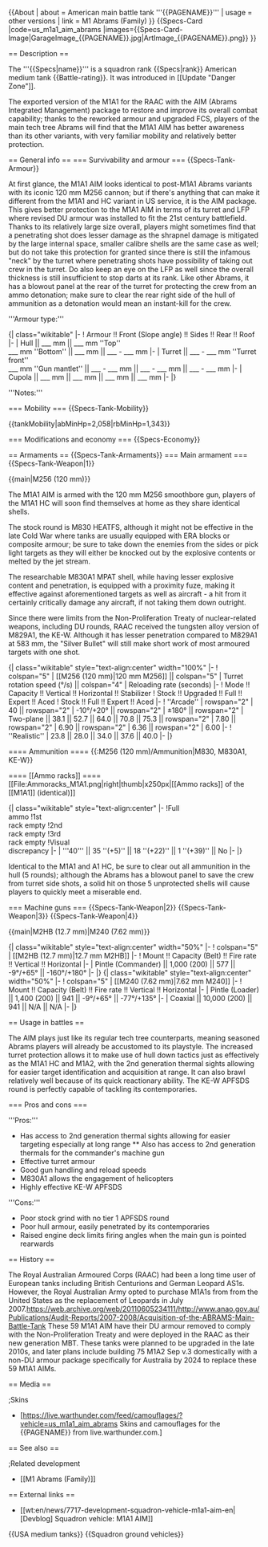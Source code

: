 {{About
| about = American main battle tank '''{{PAGENAME}}'''
| usage = other versions
| link = M1 Abrams (Family)
}}
{{Specs-Card
|code=us_m1a1_aim_abrams
|images={{Specs-Card-Image|GarageImage_{{PAGENAME}}.jpg|ArtImage_{{PAGENAME}}.png}}
}}

== Description ==
<!-- ''In the description, the first part should be about the history of the creation and combat usage of the vehicle, as well as its key features. In the second part, tell the reader about the ground vehicle in the game. Insert a screenshot of the vehicle, so that if the novice player does not remember the vehicle by name, he will immediately understand what kind of vehicle the article is talking about.'' -->
The '''{{Specs|name}}''' is a squadron rank {{Specs|rank}} American medium tank {{Battle-rating}}. It was introduced in [[Update "Danger Zone"]].

The exported version of the M1A1 for the RAAC with the AIM (Abrams Integrated Management) package to restore and improve its overall combat capability; thanks to the reworked armour and upgraded FCS, players of the main tech tree Abrams will find that the M1A1 AIM has better awareness than its other variants, with very familiar mobility and relatively better protection.

== General info ==
=== Survivability and armour ===
{{Specs-Tank-Armour}}
<!-- ''Describe armour protection. Note the most well protected and key weak areas. Appreciate the layout of modules as well as the number and location of crew members. Is the level of armour protection sufficient, is the placement of modules helpful for survival in combat? If necessary use a visual template to indicate the most secure and weak zones of the armour.'' -->
At first glance, the M1A1 AIM looks identical to post-M1A1 Abrams variants with its iconic 120 mm M256 cannon; but if there's anything that can make it different from the M1A1 and HC variant in US service, it is the AIM package. This gives better protection to the M1A1 AIM in terms of its turret and LFP where revised DU armour was installed to fit the 21st century battlefield. Thanks to its relatively large size overall, players might sometimes find that a penetrating shot does lesser damage as the shrapnel damage is mitigated by the large internal space, smaller calibre shells are the same case as well; but do not take this protection for granted since there is still the infamous "neck" by the turret where penetrating shots have possibility of taking out crew in the turret. Do also keep an eye on the LFP as well since the overall thickness is still insufficient to stop darts at its rank. Like other Abrams, it has a blowout panel at the rear of the turret for protecting the crew from an ammo detonation; make sure to clear the rear right side of the hull of ammunition as a detonation would mean an instant-kill for the crew.

'''Armour type:''' <!-- The types of armour present on the vehicle and their general locations -->
<!-- Example: * Rolled homogeneous armour (Front, Side, Rear, Hull roof)
* Cast homogeneous armour (Turret, Transmission area) -->

{| class="wikitable"
|-
! Armour !! Front (Slope angle) !! Sides !! Rear !! Roof
|-
| Hull || ___ mm || ___ mm ''Top'' <br> ___ mm ''Bottom'' || ___ mm || ___ - ___ mm
|-
| Turret || ___ - ___ mm ''Turret front'' <br> ___ mm ''Gun mantlet'' || ___ - ___ mm || ___ - ___ mm || ___ - ___ mm
|-
| Cupola || ___ mm || ___ mm || ___ mm || ___ mm
|-
|}

'''Notes:''' <!-- Any additional notes which the user needs to be aware of -->
<!-- Example: * Suspension wheels are 20 mm thick, tracks are 30 mm thick, and torsion bars are 60 mm thick. -->

=== Mobility ===
{{Specs-Tank-Mobility}}
<!-- ''Write about the mobility of the ground vehicle. Estimate the specific power and manoeuvrability, as well as the maximum speed forwards and backwards.'' -->

{{tankMobility|abMinHp=2,058|rbMinHp=1,343}}

=== Modifications and economy ===
{{Specs-Economy}}

== Armaments ==
{{Specs-Tank-Armaments}}
=== Main armament ===
{{Specs-Tank-Weapon|1}}
<!-- ''Give the reader information about the characteristics of the main gun. Assess its effectiveness in a battle based on the reloading speed, ballistics and the power of shells. Do not forget about the flexibility of the fire, that is how quickly the cannon can be aimed at the target, open fire on it and aim at another enemy. Add a link to the main article on the gun: <code><nowiki>{{main|Name of the weapon}}</nowiki></code>. Describe in general terms the ammunition available for the main gun. Give advice on how to use them and how to fill the ammunition storage.'' -->
{{main|M256 (120 mm)}}

The M1A1 AIM is armed with the 120 mm M256 smoothbore gun, players of the M1A1 HC will soon find themselves at home as they share identical shells.

The stock round is M830 HEATFS, although it might not be effective in the late Cold War where tanks are usually equipped with ERA blocks or composite armour; be sure to take down the enemies from the sides or pick light targets as they will either be knocked out by the explosive contents or melted by the jet stream.

The researchable M830A1 MPAT shell, while having lesser explosive content and penetration, is equipped with a proximity fuze, making it effective against aforementioned targets as well as aircraft - a hit from it certainly critically damage any aircraft, if not taking them down outright.

Since there were limits from the Non-Proliferation Treaty of nuclear-related weapons, including DU rounds, RAAC received the tungsten alloy version of M829A1, the KE-W. Although it has lesser penetration compared to M829A1 at 583 mm, the "Silver Bullet" will still make short work of most armoured targets with one shot.

{| class="wikitable" style="text-align:center" width="100%"
|-
! colspan="5" | [[M256 (120 mm)|120 mm M256]] || colspan="5" | Turret rotation speed (°/s) || colspan="4" | Reloading rate (seconds)
|-
! Mode !! Capacity !! Vertical !! Horizontal !! Stabilizer
! Stock !! Upgraded !! Full !! Expert !! Aced
! Stock !! Full !! Expert !! Aced
|-
! ''Arcade''
| rowspan="2" | 40 || rowspan="2" | -10°/+20° || rowspan="2" | ±180° || rowspan="2" | Two-plane || 38.1 || 52.7 || 64.0 || 70.8 || 75.3 || rowspan="2" | 7.80 || rowspan="2" | 6.90 || rowspan="2" | 6.36 || rowspan="2" | 6.00
|-
! ''Realistic''
| 23.8 || 28.0 || 34.0 || 37.6 || 40.0
|-
|}

==== Ammunition ====
{{:M256 (120 mm)/Ammunition|M830, M830A1, KE-W}}

==== [[Ammo racks]] ====
[[File:Ammoracks_M1A1.png|right|thumb|x250px|[[Ammo racks]] of the [[M1A1]] (identical)]]
<!-- '''Last updated:''' -->
{| class="wikitable" style="text-align:center"
|-
!Full<br>ammo
!1st<br>rack empty
!2nd<br>rack empty
!3rd<br>rack empty
!Visual<br>discrepancy
|-
| '''40''' || 35&nbsp;''(+5)'' || 18&nbsp;''(+22)'' || 1&nbsp;''(+39)'' || No
|-
|}

Identical to the M1A1 and A1 HC, be sure to clear out all ammunition in the hull (5 rounds); although the Abrams has a blowout panel to save the crew from turret side shots, a solid hit on those 5 unprotected shells will cause players to quickly meet a miserable end.

=== Machine guns ===
{{Specs-Tank-Weapon|2}}
{{Specs-Tank-Weapon|3}}
{{Specs-Tank-Weapon|4}}
<!-- ''Offensive and anti-aircraft machine guns not only allow you to fight some aircraft but also are effective against lightly armoured vehicles. Evaluate machine guns and give recommendations on its use.'' -->
{{main|M2HB (12.7 mm)|M240 (7.62 mm)}}

{| class="wikitable" style="text-align:center" width="50%"
|-
! colspan="5" | [[M2HB (12.7 mm)|12.7 mm M2HB]]
|-
! Mount !! Capacity (Belt) !! Fire rate !! Vertical !! Horizontal
|-
| Pintle (Commander) || 1,000 (200) || 577 || -9°/+65° || -160°/+180°
|-
|}
{| class="wikitable" style="text-align:center" width="50%"
|-
! colspan="5" | [[M240 (7.62 mm)|7.62 mm M240]]
|-
! Mount !! Capacity (Belt) !! Fire rate !! Vertical !! Horizontal
|-
| Pintle (Loader) || 1,400 (200) || 941 || -9°/+65° || -77°/+135°
|-
| Coaxial || 10,000 (200) || 941 || N/A || N/A
|-
|}

== Usage in battles ==
<!-- ''Describe the tactics of playing in the vehicle, the features of using vehicles in the team and advice on tactics. Refrain from creating a "guide" - do not impose a single point of view but instead give the reader food for thought. Describe the most dangerous enemies and give recommendations on fighting them. If necessary, note the specifics of the game in different modes (AB, RB, SB).'' -->
The AIM plays just like its regular tech tree counterparts, meaning seasoned Abrams players will already be accustomed to its playstyle. The increased turret protection allows it to make use of hull down tactics just as effectively as the M1A1 HC and M1A2, with the 2nd generation thermal sights allowing for easier target identification and acquisition at range. It can also brawl relatively well because of its quick reactionary ability. The KE-W APFSDS round is perfectly capable of tackling its contemporaries.

=== Pros and cons ===
<!-- ''Summarise and briefly evaluate the vehicle in terms of its characteristics and combat effectiveness. Mark its pros and cons in a bulleted list. Try not to use more than 6 points for each of the characteristics. Avoid using categorical definitions such as "bad", "good" and the like - use substitutions with softer forms such as "inadequate" and "effective".'' -->

'''Pros:'''

* Has access to 2nd generation thermal sights allowing for easier targeting especially at long range
** Also has access to 2nd generation thermals for the commander's machine gun
* Effective turret armour
* Good gun handling and reload speeds
* M830A1 allows the engagement of helicopters
* Highly effective KE-W APFSDS

'''Cons:'''

* Poor stock grind with no tier 1 APFSDS round
* Poor hull armour, easily penetrated by its contemporaries
* Raised engine deck limits firing angles when the main gun is pointed rearwards

== History ==
<!-- ''Describe the history of the creation and combat usage of the vehicle in more detail than in the introduction. If the historical reference turns out to be too long, take it to a separate article, taking a link to the article about the vehicle and adding a block "/History" (example: <nowiki>https://wiki.warthunder.com/(Vehicle-name)/History</nowiki>) and add a link to it here using the <code>main</code> template. Be sure to reference text and sources by using <code><nowiki><ref></ref></nowiki></code>, as well as adding them at the end of the article with <code><nowiki><references /></nowiki></code>. This section may also include the vehicle's dev blog entry (if applicable) and the in-game encyclopedia description (under <code><nowiki>=== In-game description ===</nowiki></code>, also if applicable).'' -->
The Royal Australian Armoured Corps (RAAC) had been a long time user of European tanks including British Centurions and German Leopard AS1s. However, the Royal Australian Army opted to purchase M1A1s from from the United States as the replacement of Leopards in July 2007.<ref>https://web.archive.org/web/20110605234111/http://www.anao.gov.au/Publications/Audit-Reports/2007-2008/Acquisition-of-the-ABRAMS-Main-Battle-Tank</ref> These 59 M1A1 AIM have their DU armour removed to comply with the Non-Proliferation Treaty and were deployed in the RAAC as their new generation MBT. These tanks were planned to be upgraded in the late 2010s, and later plans include building 75 M1A2 Sep v.3 domestically with a non-DU armour package specifically for Australia by 2024 to replace these 59 M1A1 AIMs.

== Media ==
<!-- ''Excellent additions to the article would be video guides, screenshots from the game, and photos.'' -->

;Skins
* [https://live.warthunder.com/feed/camouflages/?vehicle=us_m1a1_aim_abrams Skins and camouflages for the {{PAGENAME}} from live.warthunder.com.]

== See also ==
<!-- ''Links to the articles on the War Thunder Wiki that you think will be useful for the reader, for example:''
* ''reference to the series of the vehicles;''
* ''links to approximate analogues of other nations and research trees.'' -->

;Related development
* [[M1 Abrams (Family)]]

== External links ==
<!-- ''Paste links to sources and external resources, such as:''
* ''topic on the official game forum;''
* ''other literature.'' -->

* [[wt:en/news/7717-development-squadron-vehicle-m1a1-aim-en|[Devblog] Squadron vehicle: M1A1 AIM]]

{{USA medium tanks}}
{{Squadron ground vehicles}}
